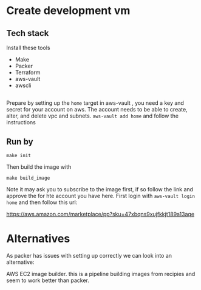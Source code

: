 # Create development vm 

## Tech stack 
Install these tools 
- Make 
- Packer 
- Terraform 
- aws-vault
- awscli 

## 

Prepare by setting up the `home` target in aws-vault , you need a key and secret for your account on aws. The account needs to be able to create, alter, and delete vpc and subnets. 
`aws-vault add home` and follow the instructions 

## Run by

```
make init
```

Then build the image with 

```
make build_image 
```

Note it may ask you to subscribe to the image first, if so follow the link and approve the for hte account you have here. 
First login with `aws-vault login home` and then follow this url:

https://aws.amazon.com/marketplace/pp?sku=47xbqns9xujfkkjt189a13aqe

# Alternatives

As packer has issues with setting up correctly we can look into an alternative: 

AWS EC2 image builder. this is a pipeline building images from recipies and seem to work better than packer. 

